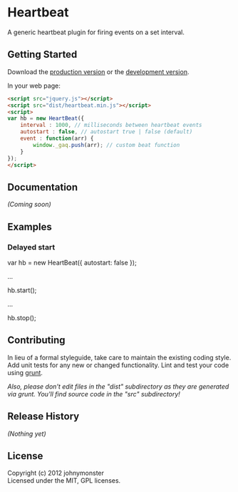 # Heartbeat

A generic heartbeat plugin for firing events on a set interval.

## Getting Started
Download the [production version][min] or the [development version][max].

[min]: https://raw.github.com/jnelson/heartbeat/master/dist/heartbeat.min.js
[max]: https://raw.github.com/jnelson/heartbeat/master/dist/heartbeat.js

In your web page:

```html
<script src="jquery.js"></script>
<script src="dist/heartbeat.min.js"></script>
<script>
var hb = new HeartBeat({
    interval : 1000, // milliseconds between heartbeat events
    autostart : false, // autostart true | false (default)
    event : function(arr) {
        window._gaq.push(arr); // custom beat function
    }
});
</script>
```

## Documentation
_(Coming soon)_

## Examples

### Delayed start

var hb = new HeartBeat({
    autostart: false
});

...

hb.start();

...

hb.stop();

###


## Contributing
In lieu of a formal styleguide, take care to maintain the existing coding style. Add unit tests for any new or changed functionality. Lint and test your code using [grunt](https://github.com/cowboy/grunt).

_Also, please don't edit files in the "dist" subdirectory as they are generated via grunt. You'll find source code in the "src" subdirectory!_

## Release History
_(Nothing yet)_

## License
Copyright (c) 2012 johnymonster  
Licensed under the MIT, GPL licenses.
